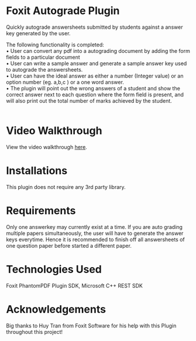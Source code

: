 # Foxit Autograde Plugin
Quickly autograde answersheets submitted by students against a answer key generated by the user.

The following functionality is completed:<br />
•	  User can convert any pdf into a autograding document by adding the form fields to a particular document<br />
•	  User can write a sample answer and generate a sample answer key used to autograde the answersheets.<br />
•	  User can have the ideal answer as either a number (Integer value) or an option number (eg. a,b,c ) or a one word answer.<br />
•	  The plugin will point out the wrong answers of a student and show the correct answer next to each question where the form field is present, and will also print out the total number of marks achieved by the student.<br /><br />

# Video Walkthrough
View the video walkthrough [here](https://youtu.be/9oebTxjyTo4).

# Installations
This plugin does not require any 3rd party library.

# Requirements
Only one answerkey may currently exist at a time. If you are auto grading multiple papers simultaneously, the user will have to generate the answer keys everytime.
Hence it is recommended to finish off all answersheets of one question paper before started a different paper.

# Technologies Used
Foxit PhantomPDF Plugin SDK, Microsoft C++ REST SDK

# Acknowledgements
Big thanks to Huy Tran from Foxit Software for his help with this Plugin throughout this project!
